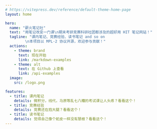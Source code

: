 ```yaml
---
# https://vitepress.dev/reference/default-theme-home-page
layout: home

hero:
  name: "薪火笔记社"
  text: "用笔记改变一门课\n期末考研竞赛科研社团都涉及的超好用 HIT 笔记网站！"
  tagline: "课内笔记、竞赛经验、读书笔记 and so on
         \n本项目以 MPL-2 协议开源，欢迎参与贡献！"
  actions:
    - theme: brand
      text: 现在开始
      link: /markdown-examples
    - theme: alt
      text: 在 Github 上查看
      link: /api-examples
  image:
    src: /logo.png

features:
  - title: 课内笔记
    details: 微积分，线代，马原等乱七八糟的考试课让人头疼？看看这个！
  - title: 竞赛经验
    details: 竞赛还在抱大腿？看看这个！
  - title: 读书笔记
    details: 觉得自己像个蛇皮一样没有慧根？看看这个！
---
```


